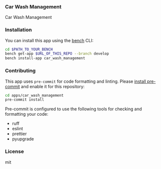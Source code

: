 ### Car Wash Management

Car Wash Management

### Installation

You can install this app using the [bench](https://github.com/frappe/bench) CLI:

```bash
cd $PATH_TO_YOUR_BENCH
bench get-app $URL_OF_THIS_REPO --branch develop
bench install-app car_wash_management
```

### Contributing

This app uses `pre-commit` for code formatting and linting. Please [install pre-commit](https://pre-commit.com/#installation) and enable it for this repository:

```bash
cd apps/car_wash_management
pre-commit install
```

Pre-commit is configured to use the following tools for checking and formatting your code:

- ruff
- eslint
- prettier
- pyupgrade

### License

mit
